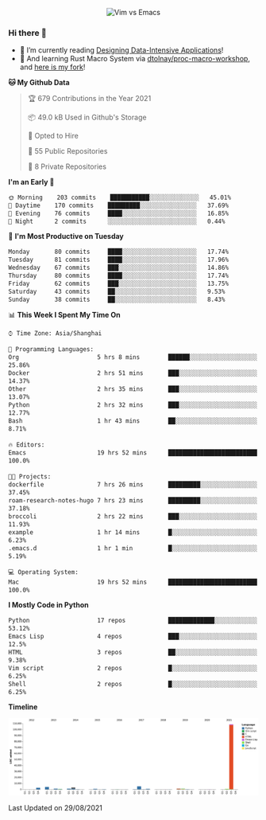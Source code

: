 <p align="center">
    <img src="https://gist.githubusercontent.com/coldnight/e696baffb094e71c96cb302118878eae/raw/40ea5053a6f66cc65f90f437e4173497da225958/banner.gif" alt="Vim vs Emacs" />
</p>

### Hi there 👋

- 📖 I’m currently reading [Designing Data-Intensive Applications](https://www.oreilly.com/library/view/designing-data-intensive-applications/9781491903063/)!
- 🌱 And learning Rust Macro System via [dtolnay/proc-macro-workshop](https://github.com/dtolnay/proc-macro-workshop), and [here is my fork](https://github.com/coldnight/proc-macro-workshop)!

<!--START_SECTION:waka-->
**🐱 My Github Data** 

> 🏆 679 Contributions in the Year 2021
 > 
> 📦 49.0 kB Used in Github's Storage 
 > 
> 💼 Opted to Hire
 > 
> 📜 55 Public Repositories 
 > 
> 🔑 8 Private Repositories  
 > 
**I'm an Early 🐤** 

```text
🌞 Morning    203 commits    ███████████░░░░░░░░░░░░░░   45.01% 
🌆 Daytime    170 commits    █████████░░░░░░░░░░░░░░░░   37.69% 
🌃 Evening    76 commits     ████░░░░░░░░░░░░░░░░░░░░░   16.85% 
🌙 Night      2 commits      ░░░░░░░░░░░░░░░░░░░░░░░░░   0.44%

```
📅 **I'm Most Productive on Tuesday** 

```text
Monday       80 commits     ████░░░░░░░░░░░░░░░░░░░░░   17.74% 
Tuesday      81 commits     ████░░░░░░░░░░░░░░░░░░░░░   17.96% 
Wednesday    67 commits     ███░░░░░░░░░░░░░░░░░░░░░░   14.86% 
Thursday     80 commits     ████░░░░░░░░░░░░░░░░░░░░░   17.74% 
Friday       62 commits     ███░░░░░░░░░░░░░░░░░░░░░░   13.75% 
Saturday     43 commits     ██░░░░░░░░░░░░░░░░░░░░░░░   9.53% 
Sunday       38 commits     ██░░░░░░░░░░░░░░░░░░░░░░░   8.43%

```


📊 **This Week I Spent My Time On** 

```text
⌚︎ Time Zone: Asia/Shanghai

💬 Programming Languages: 
Org                      5 hrs 8 mins        ██████░░░░░░░░░░░░░░░░░░░   25.86% 
Docker                   2 hrs 51 mins       ███░░░░░░░░░░░░░░░░░░░░░░   14.37% 
Other                    2 hrs 35 mins       ███░░░░░░░░░░░░░░░░░░░░░░   13.07% 
Python                   2 hrs 32 mins       ███░░░░░░░░░░░░░░░░░░░░░░   12.77% 
Bash                     1 hr 43 mins        ██░░░░░░░░░░░░░░░░░░░░░░░   8.71%

🔥 Editors: 
Emacs                    19 hrs 52 mins      █████████████████████████   100.0%

🐱‍💻 Projects: 
dockerfile               7 hrs 26 mins       █████████░░░░░░░░░░░░░░░░   37.45% 
roam-research-notes-hugo 7 hrs 23 mins       █████████░░░░░░░░░░░░░░░░   37.18% 
broccoli                 2 hrs 22 mins       ███░░░░░░░░░░░░░░░░░░░░░░   11.93% 
example                  1 hr 14 mins        █░░░░░░░░░░░░░░░░░░░░░░░░   6.23% 
.emacs.d                 1 hr 1 min          █░░░░░░░░░░░░░░░░░░░░░░░░   5.19%

💻 Operating System: 
Mac                      19 hrs 52 mins      █████████████████████████   100.0%

```

**I Mostly Code in Python** 

```text
Python                   17 repos            █████████████░░░░░░░░░░░░   53.12% 
Emacs Lisp               4 repos             ███░░░░░░░░░░░░░░░░░░░░░░   12.5% 
HTML                     3 repos             ██░░░░░░░░░░░░░░░░░░░░░░░   9.38% 
Vim script               2 repos             █░░░░░░░░░░░░░░░░░░░░░░░░   6.25% 
Shell                    2 repos             █░░░░░░░░░░░░░░░░░░░░░░░░   6.25%

```


**Timeline**

![Chart not found](https://raw.githubusercontent.com/coldnight/coldnight/master/charts/bar_graph.png) 


 Last Updated on 29/08/2021
<!--END_SECTION:waka-->

